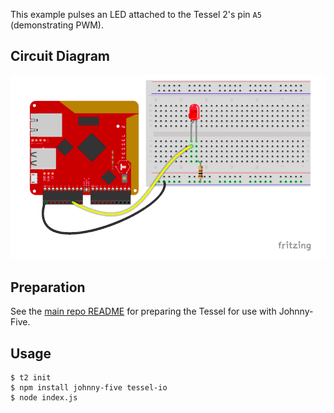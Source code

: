 This example pulses an LED attached to the Tessel 2's pin `A5` (demonstrating PWM).

## Circuit Diagram

![Tessel LED Diagram](./tessel-led-diagram.png)

## Preparation

See the [main repo README](../README.md) for preparing the Tessel for use with Johnny-Five.

## Usage

```
$ t2 init
$ npm install johnny-five tessel-io
$ node index.js
```
